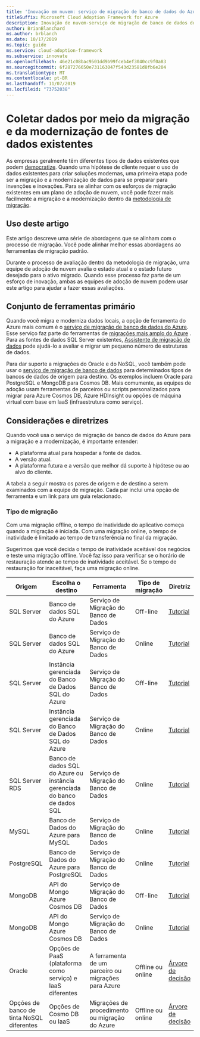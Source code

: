 ```yaml
---
title: 'Inovação em nuvem: serviço de migração de banco de dados do Azure'
titleSuffix: Microsoft Cloud Adoption Framework for Azure
description: Inovação de nuvem-serviço de migração de banco de dados do Azure
author: BrianBlanchard
ms.author: brblanch
ms.date: 10/17/2019
ms.topic: guide
ms.service: cloud-adoption-framework
ms.subservice: innovate
ms.openlocfilehash: 46e21c08bac9501dd9b99fceb4ef3040cc9f0a83
ms.sourcegitcommit: 6f287276650e731163047f543d23581d8fb6e204
ms.translationtype: MT
ms.contentlocale: pt-BR
ms.lasthandoff: 11/07/2019
ms.locfileid: "73752038"
---
```

# <a name="collect-data-through-the-migration-and-modernization-of-existing-data-sources"></a>Coletar dados por meio da migração e da modernização de fontes de dados existentes

As empresas geralmente têm diferentes tipos de dados existentes que podem [democratize](../considerations/data.md). Quando uma hipótese de cliente requer o uso de dados existentes para criar soluções modernas, uma primeira etapa pode ser a migração e a modernização de dados para se preparar para invenções e inovações. Para se alinhar com os esforços de migração existentes em um plano de adoção de nuvem, você pode fazer mais facilmente a migração e a modernização dentro da [metodologia de migração](../../migrate/index.md).

## <a name="use-of-this-article"></a>Uso deste artigo

Este artigo descreve uma série de abordagens que se alinham com o processo de migração. Você pode alinhar melhor essas abordagens ao ferramentas de migração padrão.

Durante o processo de avaliação dentro da metodologia de migração, uma equipe de adoção de nuvem avalia o estado atual e o estado futuro desejado para o ativo migrado. Quando esse processo faz parte de um esforço de inovação, ambas as equipes de adoção de nuvem podem usar este artigo para ajudar a fazer essas avaliações.

## <a name="primary-toolset"></a>Conjunto de ferramentas primário

Quando você migra e moderniza dados locais, a opção de ferramenta do Azure mais comum é o [serviço de migração de banco de dados do Azure](https://docs.microsoft.com/azure/dms). Esse serviço faz parte do ferramentas de [migrações mais amplo do Azure](https://docs.microsoft.com/azure/migrate/migrate-services-overview) . Para as fontes de dados SQL Server existentes, [Assistente de migração de dados](https://docs.microsoft.com/sql/dma/dma-overview) pode ajudá-lo a avaliar e migrar um pequeno número de estruturas de dados.

Para dar suporte a migrações do Oracle e do NoSQL, você também pode usar o [serviço de migração de banco de dados](https://docs.microsoft.com/azure/dms) para determinados tipos de bancos de dados de origem para destino. Os exemplos incluem Oracle para PostgreSQL e MongoDB para Cosmos DB. Mais comumente, as equipes de adoção usam ferramentas de parceiros ou scripts personalizados para migrar para Azure Cosmos DB, Azure HDInsight ou opções de máquina virtual com base em IaaS (infraestrutura como serviço).

## <a name="considerations-and-guidance"></a>Considerações e diretrizes

Quando você usa o serviço de migração de banco de dados do Azure para a migração e a modernização, é importante entender:

- A plataforma atual para hospedar a fonte de dados.
- A versão atual.
- A plataforma futura e a versão que melhor dá suporte à hipótese ou ao alvo do cliente.

A tabela a seguir mostra os pares de origem e de destino a serem examinados com a equipe de migração. Cada par inclui uma opção de ferramenta e um link para um guia relacionado.

### <a name="migration-type"></a>Tipo de migração

Com uma migração offline, o tempo de inatividade do aplicativo começa quando a migração é iniciada. Com uma migração online, o tempo de inatividade é limitado ao tempo de transferência no final da migração.

Sugerimos que você decida o tempo de inatividade aceitável dos negócios e teste uma migração offline. Você faz isso para verificar se o horário de restauração atende ao tempo de inatividade aceitável. Se o tempo de restauração for inaceitável, faça uma migração online.

|Origem  |Escolha o destino  |Ferramenta  |Tipo de migração  |Diretriz  |
|---------|---------|---------|---------|---------|
|SQL Server|Banco de dados SQL do Azure|Serviço de Migração do Banco de Dados|Off-line|[Tutorial](https://docs.microsoft.com/azure/dms/tutorial-sql-server-to-azure-sql)|
|SQL Server|Banco de dados SQL do Azure|Serviço de Migração do Banco de Dados|Online|[Tutorial](https://docs.microsoft.com/azure/dms/tutorial-sql-server-azure-sql-online)|
|SQL Server|Instância gerenciada do Banco de Dados SQL do Azure|Serviço de Migração do Banco de Dados|Off-line|[Tutorial](https://docs.microsoft.com/azure/dms/tutorial-sql-server-to-managed-instance)|
|SQL Server|Instância gerenciada do Banco de Dados SQL do Azure|Serviço de Migração do Banco de Dados|Online|[Tutorial](https://docs.microsoft.com/azure/dms/tutorial-sql-server-managed-instance-online)|
|SQL Server RDS|Banco de dados SQL do Azure ou instância gerenciada do banco de dados SQL|Serviço de Migração do Banco de Dados|Online|[Tutorial](https://docs.microsoft.com/azure/dms/tutorial-rds-sql-server-azure-sql-and-managed-instance-online)|
|MySQL|Banco de Dados do Azure para MySQL|Serviço de Migração do Banco de Dados|Online|[Tutorial](https://docs.microsoft.com/azure/dms/tutorial-mysql-azure-mysql-online)|
|PostgreSQL|Banco de Dados do Azure para PostgreSQL|Serviço de Migração do Banco de Dados|Online|[Tutorial](https://docs.microsoft.com/azure/dms/tutorial-postgresql-azure-postgresql-online)|
|MongoDB|API do Mongo Azure Cosmos DB|Serviço de Migração do Banco de Dados|Off-line|[Tutorial](https://docs.microsoft.com/azure/dms/tutorial-mongodb-cosmos-db)|
|MongoDB|API do Mongo Azure Cosmos DB|Serviço de Migração do Banco de Dados|Online|[Tutorial](https://docs.microsoft.com/azure/dms/tutorial-mongodb-cosmos-db-online)|
|Oracle|Opções de PaaS (plataforma como serviço) e IaaS diferentes|A ferramenta de um parceiro ou migrações para Azure|Offline ou online|[Árvore de decisão](../../migrate/expanded-scope/data-oracle-migration.md)|
|Opções de banco de tinta NoSQL diferentes|Opções de Cosmo DB ou IaaS|Migrações de procedimento ou migração do Azure|Offline ou online|[Árvore de decisão](../../migrate/expanded-scope/data-no-sql-migration.md)|
